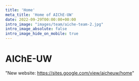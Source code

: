 ```yaml
---
title: 'Home'
meta_title: 'Home of AIChE-UW'
date: 2022-09-29T00:00:00+00:00
intro_image: "images/team/aiche-team-2.jpg"
intro_image_absolute: false
intro_image_hide_on_mobile: true
---
```


# AIChE-UW
"New website: https://sites.google.com/view/aicheuw/home"
